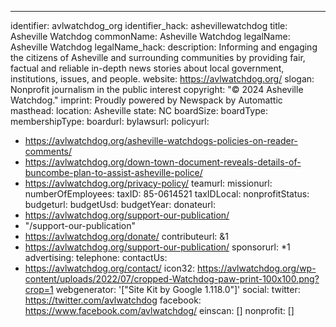 ---
identifier: avlwatchdog_org
identifier_hack: ashevillewatchdog
title: Asheville Watchdog
commonName: Asheville Watchdog
legalName: Asheville Watchdog
legalName_hack:
description: Informing and engaging the citizens of Asheville and surrounding communities
  by providing fair, factual and reliable in-depth news stories about local government,
  institutions, issues, and people.
website: https://avlwatchdog.org/
slogan: Nonprofit journalism in the public interest
copyright: "© 2024 Asheville Watchdog."
imprint: Proudly powered by Newspack by Automattic
masthead:
location: Asheville
state: NC
boardSize:
boardType:
membershipType:
boardurl:
bylawsurl:
policyurl:
- https://avlwatchdog.org/asheville-watchdogs-policies-on-reader-comments/
- https://avlwatchdog.org/down-town-document-reveals-details-of-buncombe-plan-to-assist-asheville-police/
- https://avlwatchdog.org/privacy-policy/
teamurl:
missionurl:
numberOfEmployees:
taxID: 85-0614521
taxIDLocal:
nonprofitStatus:
budgeturl:
budgetUsd:
budgetYear:
donateurl:
- https://avlwatchdog.org/support-our-publication/
- "/support-our-publication"
- https://avlwatchdog.org/donate/
contributeurl: &1
- https://avlwatchdog.org/support-our-publication/
sponsorurl: *1
advertising:
telephone:
contactUs:
- https://avlwatchdog.org/contact/
icon32: https://avlwatchdog.org/wp-content/uploads/2022/07/cropped-Watchdog-paw-print-100x100.png?crop=1
webgenerator: '["Site Kit by Google 1.118.0"]'
social:
  twitter: https://twitter.com/avlwatchdog
  facebook: https://www.facebook.com/avlwatchdog/
einscan: []
nonprofit: []
